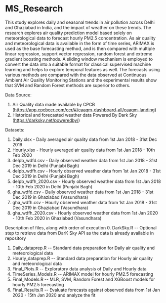 # MS_Research
This study explores daily and seasonal trends in air pollution across Delhi and Ghaziabad in India, and the impact of weather on these trends. The research explores air quality prediction model based solely on meteorological data to forecast hourly PM2.5 concentration. As air quality and meteorological data is available in the form of time series, ARIMAX is used as the base forecasting method, and is then compared with multiple linear regression, support vector regression, random forest and extreme gradient boosting methods. A sliding window mechanism is employed to convert the data into a suitable format for classical supervised machine learning and helps to explore temporal features as well. The forecasts using various methods are compared with the data observed at Continuous Ambient Air Quality Monitoring Stations and the experimental results show that SVM and Random Forest methods are superior to others. 

Data Source:
1. Air Quality data made available by CPCB (https://app.cpcbccr.com/ccr/#/caaqm-dashboard-all/caaqm-landing)
2. Historical and forecasted weather data Powered By Dark Sky (https://darksky.net/poweredby/)

Datasets:
1. Daily.xlsx - Daily averaged air quality data from 1st Jan 2018 - 31st Dec 2019
2. Hourly.xlsx - Hourly averaged air quality data from 1st Jan 2018 - 10th Feb 2020
3. delpb_wdfd.csv - Daily observed weather data from 1st Jan 2018 - 31st Dec 2019 in Delhi (Punjabi Bagh)
4. delpb_wdfh.csv - Hourly observed weather data from 1st Jan 2018 - 31st Dec 2019 in Delhi (Punjabi Bagh)
5. delpb_wdfh_2020.csv - Hourly observed weather data from 1st Jan 2018 - 10th Feb 2020 in Delhi (Punjabi Bagh)
6. gha_wdfd.csv - Daily observed weather data from 1st Jan 2018 - 31st Dec 2019 in Ghaziabad (Vasundhara)
7. gha_wdfh.csv - Hourly observed weather data from 1st Jan 2018 - 31st Dec 2019 in Ghaziabad (Vasundhara)
8. gha_wdfh_2020.csv - Hourly observed weather data from 1st Jan 2020 - 10th Feb 2020 in Ghaziabad (Vasundhara)

Description of files, along with order of execution
0. DarkSky.R -- Optional step to retrieve data from DarK Sky API as the data is already available in repository
1. Daily_dataprep.R -- Standard data preparation for Daily air quality and meteorological data 
2. Hourly_dataprep.R -- Standard data preparation for Hourly air quality and meteorological data 
3. Final_Plots.R -- Exploratory data analysis of Daily and Hourly data 
4. TimeSeries_Models.R -- ARIMAX model for hourly PM2.5 forecasting
5. Final_Models.R -- MLR, SVM, Random Forest and XGBoost models for hourly PM2.5 forecasting
6. Final_Results.R -- Evaluate forecasts against observed data from 1st Jan 2020 - 15th Jan 2020 and analyze the fit
